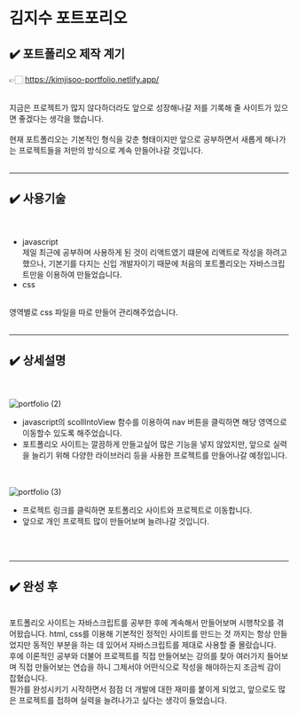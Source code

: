 # 김지수 포트포리오

## ✔️ 포트폴리오 제작 계기

👉🏻 https://kimjisoo-portfolio.netlify.app/

<br />
지금은 프로젝트가 많지 않다하더라도 앞으로 성장해나갈 저를 기록해 줄 사이트가 있으면 좋겠다는 생각을 했습니다. <br />
<br />
현재 포트폴리오는 기본적인 형식을 갖춘 형태이지만 앞으로 공부하면서 새롭게 해나가는 프로젝트들을 저만의 방식으로 계속 만들어나갈 것입니다.
<br />
<br />
<hr />

## ✔️ 사용기술

<br />

- javascript <br />
  제일 최근에 공부하며 사용하게 된 것이 리액트였기 떄문에 리액트로 작성을 하려고했으나, 기본기를 다지는 신입 개발자이기 때문에 처음의 포트폴리오는 자바스크립트만을 이용하여 만들었습니다.
  <br />
- css
<br />
영역별로 css 파일을 따로 만들어 관리해주었습니다.
<br />
<br />
<hr />

## ✔️ 상세설명

<br />

![portfolio (2)](https://user-images.githubusercontent.com/87428495/198965244-1e991fc5-27c9-40ae-9e28-65613d3d6e4f.gif)

- javascript의 scollIntoView 함수를 이용하여 nav 버튼을 클릭하면 해당 영역으로 이동할수 있도록 해주었습니다.
- 포트폴리오 사이트는 깔끔하게 만들고싶어 많은 기능을 넣지 않았지만, 앞으로 실력을 늘리기 위해 다양한 라이브러리 등을 사용한 프로젝트를 만들어나갈 예정입니다.
  <br />
  <br />
  <br />

![portfolio (3)](https://user-images.githubusercontent.com/87428495/198967673-b4869e0b-b5fe-4136-9173-1fb9e93f3bc7.gif)

- 프로젝트 링크를 클릭하면 포트폴리오 사이트와 프로젝트로 이동합니다.
- 앞으로 개인 프로젝트 많이 만들어보며 늘려나갈 것입니다.
<br />
<br />
<hr />

## ✔️ 완성 후

<br />
포트폴리오 사이트는 자바스크립트를 공부한 후에 계속해서 만들어보며 시행착오를 겪어왔습니다. html, css를 이용해 기본적인 정적인 사이트를 만드는 것 까지는 항상 만들었지만 동적인 부분을 하는 데 있어서 자바스크립트를 제대로 사용할 줄 몰랐습니다. <br />
후에 이론적인 공부와 더불어 프로젝트를 직접 만들어보는 강의를 찾아 여러가지 들어보며 직접 만들어보는 연습을 하니 그제서야 어떤식으로 작성을 해야하는지 조금씩 감이 잡혔습니다. <br />
뭔가를 완성시키기 시작하면서 점점 더 개발에 대한 재미를 붙이게 되었고, 앞으로도 많은 프로젝트를 접하며 실력을 늘려나가고 싶다는 생각이 들었습니다.
